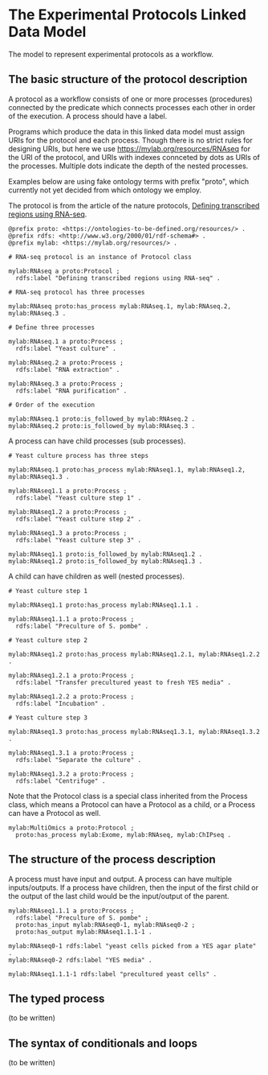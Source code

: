 # The Experimental Protocols Linked Data Model

The model to represent experimental protocols as a workflow.

## The basic structure of the protocol description

A protocol as a workflow consists of one or more processes (procedures) connected by the predicate which connects processes each other in order of the execution. A process should have a label.

Programs which produce the data in this linked data model must assign URIs for the protocol and each process. Though there is no strict rules for designing URIs, but here we use <https://mylab.org/resources/RNAseq> for the URI of the protocol, and URIs with indexes connceted by dots as URIs of the processes. Multiple dots indicate the depth of the nested processes.

Examples below are using fake ontology terms with prefix "proto", which currently not yet decided from which ontology we employ.

The protocol is from the article of the nature protocols, [Defining transcribed regions using RNA-seq](http://www.nature.com/nprot/journal/v5/n2/full/nprot.2009.229.html).

```ttl
@prefix proto: <https://ontologies-to-be-defined.org/resources/> .
@prefix rdfs: <http://www.w3.org/2000/01/rdf-schema#> .
@prefix mylab: <https://mylab.org/resources/> .

# RNA-seq protocol is an instance of Protocol class

mylab:RNAseq a proto:Protocol ;
  rdfs:label "Defining transcribed regions using RNA-seq" .

# RNA-seq protocol has three processes

mylab:RNAseq proto:has_process mylab:RNAseq.1, mylab:RNAseq.2, mylab:RNAseq.3 .

# Define three processes

mylab:RNAseq.1 a proto:Process ;
  rdfs:label "Yeast culture" .

mylab:RNAseq.2 a proto:Process ;
  rdfs:label "RNA extraction" .

mylab:RNAseq.3 a proto:Process ;
  rdfs:label "RNA purification" .

# Order of the execution

mylab:RNAseq.1 proto:is_followed_by mylab:RNAseq.2 .
mylab:RNAseq.2 proto:is_followed_by mylab:RNAseq.3 .
```

A process can have child processes (sub processes).

```ttl
# Yeast culture process has three steps

mylab:RNAseq.1 proto:has_process mylab:RNAseq1.1, mylab:RNAseq1.2, mylab:RNAseq1.3 .

mylab:RNAseq1.1 a proto:Process ;
  rdfs:label "Yeast culture step 1" .

mylab:RNAseq1.2 a proto:Process ;
  rdfs:label "Yeast culture step 2" .

mylab:RNAseq1.3 a proto:Process ;
  rdfs:label "Yeast culture step 3" .

mylab:RNAseq1.1 proto:is_followed_by mylab:RNAseq1.2 .
mylab:RNAseq1.2 proto:is_followed_by mylab:RNAseq1.3 .
```

A child can have children as well (nested processes).

```ttl
# Yeast culture step 1

mylab:RNAseq1.1 proto:has_process mylab:RNAseq1.1.1 .

mylab:RNAseq1.1.1 a proto:Process ;
  rdfs:label "Preculture of S. pombe" .

# Yeast culture step 2

mylab:RNAseq1.2 proto:has_process mylab:RNAseq1.2.1, mylab:RNAseq1.2.2 .

mylab:RNAseq1.2.1 a proto:Process ;
  rdfs:label "Transfer precultured yeast to fresh YES media" .

mylab:RNAseq1.2.2 a proto:Process ;
  rdfs:label "Incubation" .

# Yeast culture step 3

mylab:RNAseq1.3 proto:has_process mylab:RNAseq1.3.1, mylab:RNAseq1.3.2 .

mylab:RNAseq1.3.1 a proto:Process ;
  rdfs:label "Separate the culture" .

mylab:RNAseq1.3.2 a proto:Process ;
  rdfs:label "Centrifuge" .
```

Note that the Protocol class is a special class inherited from the Process class, which means a Protocol can have a Protocol as a child, or a Process can have a Protocol as well.

```ttl
mylab:MultiOmics a proto:Protocol ;
  proto:has_process mylab:Exome, mylab:RNAseq, mylab:ChIPseq .
```

## The structure of the process description

A process must have input and output. A process can have multiple inputs/outputs. If a process have children, then the input of the first child or the output of the last child would be the input/output of the parent.

```ttl
mylab:RNAseq1.1.1 a proto:Process ;
  rdfs:label "Preculture of S. pombe" ;
  proto:has_input mylab:RNAseq0-1, mylab:RNAseq0-2 ;
  proto:has_output mylab:RNAseq1.1.1-1 .

mylab:RNAseq0-1 rdfs:label "yeast cells picked from a YES agar plate" .
mylab:RNAseq0-2 rdfs:label "YES media" .

mylab:RNAseq1.1.1-1 rdfs:label "precultured yeast cells" .
```

## The typed process

(to be written)

## The syntax of conditionals and loops

(to be written)
